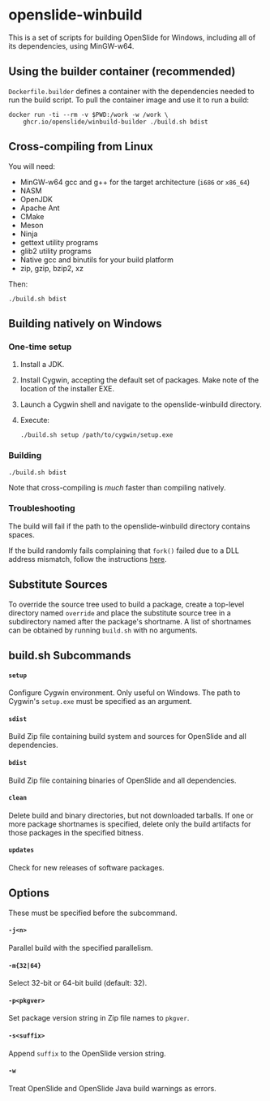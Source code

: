 # openslide-winbuild

This is a set of scripts for building OpenSlide for Windows, including all
of its dependencies, using MinGW-w64.

## Using the builder container (recommended)

`Dockerfile.builder` defines a container with the dependencies needed to
run the build script.  To pull the container image and use it to run a
build:

    docker run -ti --rm -v $PWD:/work -w /work \
        ghcr.io/openslide/winbuild-builder ./build.sh bdist

## Cross-compiling from Linux

You will need:

- MinGW-w64 gcc and g++ for the target architecture (`i686` or `x86_64`)
- NASM
- OpenJDK
- Apache Ant
- CMake
- Meson
- Ninja
- gettext utility programs
- glib2 utility programs
- Native gcc and binutils for your build platform
- zip, gzip, bzip2, xz

Then:

    ./build.sh bdist

## Building natively on Windows

### One-time setup

1.  Install a JDK.

2.  Install Cygwin, accepting the default set of packages.  Make note of
    the location of the installer EXE.

3.  Launch a Cygwin shell and navigate to the openslide-winbuild directory.

4.  Execute:

        ./build.sh setup /path/to/cygwin/setup.exe

### Building

    ./build.sh bdist

Note that cross-compiling is *much* faster than compiling natively.

### Troubleshooting

The build will fail if the path to the openslide-winbuild directory
contains spaces.

If the build randomly fails complaining that `fork()` failed due to a DLL
address mismatch, follow the instructions [here][1].

[1]: http://cygwin.wikia.com/wiki/Rebaseall

## Substitute Sources

To override the source tree used to build a package, create a top-level
directory named `override` and place the substitute source tree in a
subdirectory named after the package's shortname.  A list of shortnames
can be obtained by running `build.sh` with no arguments.

## build.sh Subcommands

#### `setup`

Configure Cygwin environment.  Only useful on Windows.  The path to Cygwin's
`setup.exe` must be specified as an argument.

#### `sdist`

Build Zip file containing build system and sources for OpenSlide and all
dependencies.

#### `bdist`

Build Zip file containing binaries of OpenSlide and all dependencies.

#### `clean`

Delete build and binary directories, but not downloaded tarballs.  If one
or more package shortnames is specified, delete only the build artifacts for
those packages in the specified bitness.

#### `updates`

Check for new releases of software packages.

## Options

These must be specified before the subcommand.

#### `-j<n>`

Parallel build with the specified parallelism.

#### `-m{32|64}`

Select 32-bit or 64-bit build (default: 32).

#### `-p<pkgver>`

Set package version string in Zip file names to `pkgver`.

#### `-s<suffix>`

Append `suffix` to the OpenSlide version string.

#### `-w`

Treat OpenSlide and OpenSlide Java build warnings as errors.

